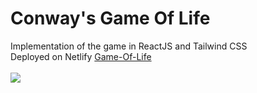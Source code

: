 # Conway's Game Of Life
Implementation of the game in ReactJS and Tailwind CSS 
<br />
Deployed on Netlify [Game-Of-Life](https://conways-game-of-life-by-alexandyzph.netlify.app/)
<br />
<br />
![](https://media.giphy.com/media/HubxLgCf6CXmT9cb6q/giphy.gif)
